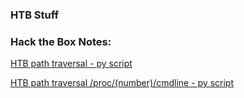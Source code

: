 ### HTB Stuff

### Hack the Box Notes:

[HTB path traversal - py script](https://wanatry.github.io/2023/03/20/HTB_path-traversal.html)

[HTB path traversal /proc/(number)/cmdline - py script](https://wanatry.github.io/2023/03/20/HTB_proc-cmdline.html)
